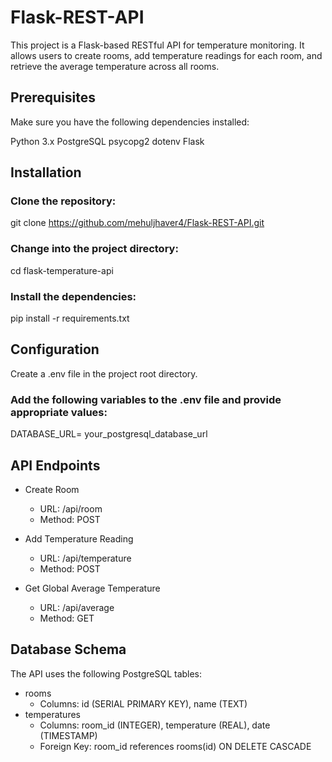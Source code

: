 # Flask-REST-API
This project is a Flask-based RESTful API for temperature monitoring. It allows users to create rooms, add temperature readings for each room, and retrieve the average temperature across all rooms.

## Prerequisites
Make sure you have the following dependencies installed:

Python 3.x
PostgreSQL
psycopg2
dotenv
Flask

## Installation
### Clone the repository:
git clone https://github.com/mehuljhaver4/Flask-REST-API.git

### Change into the project directory:
cd flask-temperature-api

### Install the dependencies:
pip install -r requirements.txt

## Configuration
Create a .env file in the project root directory.

### Add the following variables to the .env file and provide appropriate values:
DATABASE_URL= your_postgresql_database_url

## API Endpoints
* Create Room
  * URL: /api/room
  * Method: POST

* Add Temperature Reading
  * URL: /api/temperature
  * Method: POST

* Get Global Average Temperature
  * URL: /api/average
  * Method: GET

## Database Schema
The API uses the following PostgreSQL tables:

* rooms
  *  Columns: id (SERIAL PRIMARY KEY), name (TEXT)
* temperatures
  * Columns: room_id (INTEGER), temperature (REAL), date (TIMESTAMP)
  * Foreign Key: room_id references rooms(id) ON DELETE CASCADE
